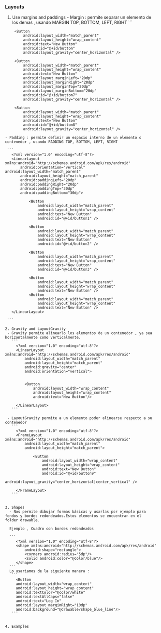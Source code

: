 
### Layouts

  1. Use margins and paddings
    - Margin : permite separar un elemento de los demas , usando MARGIN TOP, BOTTOM, LEFT, RIGHT
    ```
      <?xml version="1.0" encoding="utf-8"?>
      <LinearLayout xmlns:android="http://schemas.android.com/apk/res/android"
          android:orientation="vertical" android:layout_width="match_parent"
          android:layout_height="match_parent">

          <Button
              android:layout_width="match_parent"
              android:layout_height="wrap_content"
              android:text="New Button"
              android:id="@+id/button"
              android:layout_gravity="center_horizontal" />

          <Button
              android:layout_width="match_parent"
              android:layout_height="wrap_content"
              android:text="New Button"
              android:layout_marginLeft="20dp"
              android:layout_marginRight="20dp"
              android:layout_marginTop="20dp"
              android:layout_marginBottom="20dp"
              android:id="@+id/button7"
              android:layout_gravity="center_horizontal" />

          <Button
              android:layout_width="match_parent"
              android:layout_height="wrap_content"
              android:text="New Button"
              android:id="@+id/button8"
              android:layout_gravity="center_horizontal" />
      </LinearLayout>
   ```
   - Padding : permite definir un espacio interno de un elemento o contenedor , usando PADDING TOP, BOTTOM, LEFT, RIGHT
  
    ```
      <?xml version="1.0" encoding="utf-8"?>
      <LinearLayout xmlns:android="http://schemas.android.com/apk/res/android"
          android:orientation="vertical" android:layout_width="match_parent"
          android:layout_height="match_parent"
          android:paddingLeft="20dp"
          android:paddingRight="20dp"
          android:paddingTop="30dp"
          android:paddingBottom="30dp">

              <Button
                  android:layout_width="match_parent"
                  android:layout_height="wrap_content"
                  android:text="New Button"
                  android:id="@+id/button1" />

              <Button
                  android:layout_width="match_parent"
                  android:layout_height="wrap_content"
                  android:text="New Button"
                  android:id="@+id/button2" />

              <Button
                  android:layout_width="match_parent"
                  android:layout_height="wrap_content"
                  android:text="New Button"
                  android:id="@+id/button3" />        

              <Button
                  android:layout_width="match_parent"
                  android:layout_height="wrap_content"
                  android:text="New Button" />    
              <Button
                  android:layout_width="match_parent"
                  android:layout_height="wrap_content"
                  android:text="New Button" />
      </LinearLayout>

    ```
    
  2. Gravity and LayoutGravity
    - Gravity permite alinearlo los elementos de un contenedor , ya sea horizontalmente como verticalmente.
      ```
        <?xml version="1.0" encoding="utf-8"?>
        <LinearLayout xmlns:android="http://schemas.android.com/apk/res/android" 
            android:layout_width="match_parent"
            android:layout_height="match_parent"
            android:gravity="center"
            android:orientation="vertical">


            <Button
                android:layout_width="wrap_content"
                android:layout_height="wrap_content"
                android:text="New Button"/>

        </LinearLayout>
      ```
      
    - LayoutGravity permite a un elemento poder alinearse respecto a su contenedor 
      ```
        <?xml version="1.0" encoding="utf-8"?>
        <FrameLayout xmlns:android="http://schemas.android.com/apk/res/android"
            android:layout_width="match_parent"
            android:layout_height="match_parent">

                <Button
                    android:layout_width="wrap_content"
                    android:layout_height="wrap_content"
                    android:text="New Button"
                    android:id="@+id/button9"
                    android:layout_gravity="center_horizontal|center_vertical" />

        </FrameLayout>
      ```
      
  
  3. Shapes
     - Nos permite dibujar formas básicas y usarlas por ejemplo para fondos y bordes redondeados.Estos elementos se encuentran en el          folder drawable.
     
     Ejemplo , Cuadro con bordes redondeados
     
     ```
        <?xml version="1.0" encoding="utf-8"?>
        <shape xmlns:android="http://schemas.android.com/apk/res/android"
            android:shape="rectangle">
            <corners android:radius="5dp"/>
            <solid android:color="@color/blue"/>
        </shape>
     ```
     Lo usariamos de la siguiente manera :
      ```
        <Button
        android:layout_width="wrap_content"
        android:layout_height="wrap_content"
        android:textColor="@color/white"
        android:textAllCaps="false"
        android:text="Log In"
        android:layout_marginRight="10dp"
        android:background="@drawable/shape_blue_line"/>          
      ```
     
     
  4. Examples
  
